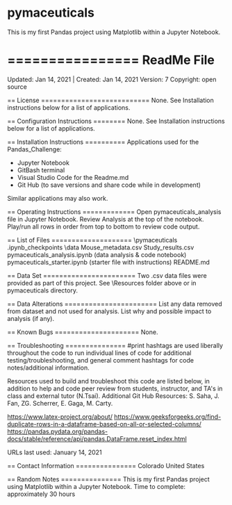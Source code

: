 # pymaceuticals
This is my first Pandas project using Matplotlib within a Jupyter Notebook.

================
ReadMe File
================

Updated: Jan 14, 2021 | Created: Jan 14, 2021
Version: 7
Copyright: open source

== License ===========================
None. See Installation instructions below for a list of applications.


== Configuration Instructions ========
None. See Installation instructions below for a list of applications.


== Installation Instructions ==========
Applications used for the Pandas_Challenge:
- Jupyter Notebook
- GitBash terminal
- Visual Studio Code for the Readme.md
- Git Hub (to save versions and share code while in development)

Similar applications may also work.


== Operating Instructions =============
Open pymaceuticals_analysis file in Jupyter Notebook.
Review Analysis at the top of the notebook.
Play/run all rows in order from top to bottom to review code output.


== List of Files ====================
\pymaceuticals
    \.ipynb_checkpoints
    \data
        Mouse_metadata.csv
        Study_results.csv
    pymaceuticals_analysis.ipynb (data analysis & code notebook)
    pymaceuticals_starter.ipynb (starter file with instructions)
    README.md


== Data Set =======================
Two .csv data files were provided as part of this project.
See \Resources folder above or in pymaceuticals directory.


== Data Alterations =======================
List any data removed from dataset and not used for analysis. List why and possible impact to analysis (if any).



== Known Bugs =====================
None.


== Troubleshooting ===============
#print hashtags are used liberally throughout the code to run individual lines of code for additional testing/troubleshooting, and general comment hashtags for code notes/additional information.

Resources used to build and troubleshoot this code are listed below, in addition to help and code peer review from students, instructor, and TA's in class and external tutor (N.Tsai). 
Additional Git Hub Resources: S. Saha, J. Fan, ZG. Scherrer, E. Gaga, M. Carty.


https://www.latex-project.org/about/
https://www.geeksforgeeks.org/find-duplicate-rows-in-a-dataframe-based-on-all-or-selected-columns/
https://pandas.pydata.org/pandas-docs/stable/reference/api/pandas.DataFrame.reset_index.html

URLs last used: January 14, 2021



== Contact Information ===============
Colorado   United States



== Random Notes ===============
This is my first Pandas project using Matplotlib within a Jupyter Notebook.
Time to complete: approximately 30 hours

